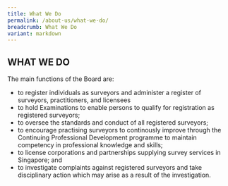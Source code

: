 ```yaml
---
title: What We Do
permalink: /about-us/what-we-do/
breadcrumb: What We Do
variant: markdown
---
```

## WHAT WE DO

The main functions of the Board are: <br>

* to register individuals as surveyors and administer a register of surveyors, practitioners, and licensees
* to hold Examinations to enable persons to qualify for registration as registered surveyors;
* to oversee the standards and conduct of all registered surveyors;
* to encourage practising surveyors to continously improve through the Continuing Professional Development programme to maintain competency in professional knowledge and skills;
* to license corporations and partnerships supplying survey services in Singapore; and
* to investigate complaints against registered surveyors and take disciplinary action which may arise as a result of the investigation.